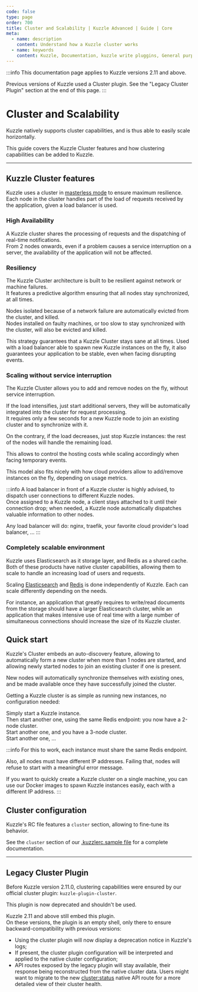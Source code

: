 ```yaml
---
code: false
type: page
order: 700
title: Cluster and Scalability | Kuzzle Advanced | Guide | Core
meta:
  - name: description
    content: Understand how a Kuzzle cluster works
  - name: keywords
    content: Kuzzle, Documentation, kuzzle write pluggins, General purpose backend, opensource,  Cluster and Scalability 
---
```

:::info
This documentation page applies to Kuzzle versions 2.11 and above.  

Previous versions of Kuzzle used a Cluster plugin. See the "Legacy Cluster Plugin" section at the end of this page.
:::

# Cluster and Scalability

Kuzzle natively supports cluster capabilities, and is thus able to easily scale horizontally.

This guide covers the Kuzzle Cluster features and how clustering capabilities can be added to Kuzzle.

---

## Kuzzle Cluster features

Kuzzle uses a cluster in [masterless mode](https://en.wikipedia.org/wiki/Shared-nothing_architecture) to ensure maximum resilience.  
Each node in the cluster handles part of the load of requests received by the application, given a load balancer is used.  

### High Availability

A Kuzzle cluster shares the processing of requests and the dispatching of real-time notifications.  
From 2 nodes onwards, even if a problem causes a service interruption on a server, the availability of the application will not be affected.  

### Resiliency

The Kuzzle Cluster architecture is built to be resilient against network or machine failures.  
It features a predictive algorithm ensuring that all nodes stay synchronized, at all times.

Nodes isolated because of a network failure are automatically evicted from the cluster, and killed.  
Nodes installed on faulty machines, or too slow to stay synchronized with the cluster, will also be evicted and killed.

This strategy guarantees that a Kuzzle Cluster stays sane at all times. Used with a load balancer able to spawn new Kuzzle instances on the fly, it also guarantees your application to be stable, even when facing disrupting events.

### Scaling without service interruption

The Kuzzle Cluster allows you to add and remove nodes on the fly, without service interruption.  

If the load intensifies, just start additional servers, they will be automatically integrated into the cluster for request processing.  
It requires only a few seconds for a new Kuzzle node to join an existing cluster and to synchronize with it.


On the contrary, if the load decreases, just stop Kuzzle instances: the rest of the nodes will handle the remaining load.  

This allows to control the hosting costs while scaling accordingly when facing temporary events.

This model also fits nicely with how cloud providers allow to add/remove instances on the fly, depending on usage metrics.  

:::info 
A load balancer in front of a Kuzzle cluster is highly advised, to dispatch user connections to different Kuzzle nodes.  
Once assigned to a Kuzzle node, a client stays attached to it until their connection drop; when needed, a Kuzzle node automatically dispatches valuable information to other nodes.

Any load balancer will do: nginx, traefik, your favorite cloud provider's load balancer, ...
:::

### Completely scalable environment

Kuzzle uses Elasticsearch as it storage layer, and Redis as a shared cache.    
Both of these products have native cluster capabilities, allowing them to scale to handle an increasing load of users and requests.  

Scaling [Elasticsearch](https://www.elastic.co/guide/en/elasticsearch/guide/current/distributed-cluster.html) and [Redis](https://redis.io/topics/cluster-tutorial) is done independently of Kuzzle. Each can scale differently depending on the needs.  

For instance, an application that greatly requires to write/read documents from the storage should have a larger Elasticsearch cluster, while an application that makes intensive use of real time with a large number of simultaneous connections should increase the size of its Kuzzle cluster.

## Quick start

Kuzzle's Cluster embeds an auto-discovery feature, allowing to automatically form a new cluster when more than 1 nodes are started, and allowing newly started nodes to join an existing cluster if one is present.  


New nodes will automatically synchronize themselves with existing ones, and be made available once they have successfully joined the cluster.

Getting a Kuzzle cluster is as simple as running new instances, no configuration needed:

Simply start a Kuzzle instance.  
Then start another one, using the same Redis endpoint: you now have a 2-node cluster.  
Start another one, and you have a 3-node cluster.  
Start another one, ...  


:::info
For this to work, each instance must share the same Redis endpoint.  

Also, all nodes must have different IP addresses. Failing that, nodes will refuse to start with a meaningful error message.  

If you want to quickly create a Kuzzle cluster on a single machine, you can use our Docker images to spawn Kuzzle instances easily, each with a different IP address.
:::


## Cluster configuration

Kuzzle's RC file features a `cluster` section, allowing to fine-tune its behavior.

See the `cluster` section of our [.kuzzlerc.sample file](https://github.com/kuzzleio/kuzzle/blob/master/.kuzzlerc.sample) for a complete documentation.

---

## Legacy Cluster Plugin

<DeprecatedBadge version="2.11.0"/>

Before Kuzzle version 2.11.0, clustering capabilities were ensured by our official cluster plugin: `kuzzle-plugin-cluster`.

This plugin is now deprecated and shouldn't be used.

Kuzzle 2.11 and above still embed this plugin.  
On these versions, the plugin is an empty shell, only there to ensure backward-compatibility with previous versions:

* Using the cluster plugin will now display a deprecation notice in Kuzzle's logs;
* If present, the cluster plugin configuration will be interpreted and applied to the native cluster configuration;
* API routes exposed by the legacy plugin will stay available, their response being reconstructed from the native cluster data. Users might want to migrate to the new [cluster:status](/core/2/api/controllers/cluster/status) native API route for a more detailed view of their cluster health.
